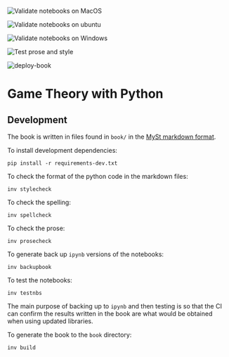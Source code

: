 ![Validate notebooks on MacOS](https://github.com/drvinceknight/gtp/workflows/Validate%20notebooks%20on%20MacOS/badge.svg)

![Validate notebooks on ubuntu](https://github.com/drvinceknight/gtp/workflows/Validate%20notebooks%20on%20ubuntu/badge.svg)

![Validate notebooks on Windows](https://github.com/drvinceknight/gtp/workflows/Validate%20notebooks%20on%20Windows/badge.svg)

![Test prose and style](https://github.com/drvinceknight/gtp/workflows/Test%20prose%20and%20style/badge.svg)

![deploy-book](https://github.com/drvinceknight/gtp/workflows/deploy-book/badge.svg)

# Game Theory with Python

## Development

The book is written in files found in `book/` in the [MySt markdown
format](https://myst-nb.readthedocs.io/en/latest/).

To install development dependencies:

    pip install -r requirements-dev.txt

To check the format of the python code in the markdown files:

    inv stylecheck

To check the spelling:

    inv spellcheck

To check the prose:

    inv prosecheck

To generate back up `ipynb` versions of the notebooks:

    inv backupbook

To test the notebooks:

    inv testnbs

The main purpose of backing up to `ipynb` and then testing is so that the CI can
confirm the results written in the book are what would be obtained when using
updated libraries.

To generate the book to the `book` directory:

    inv build
